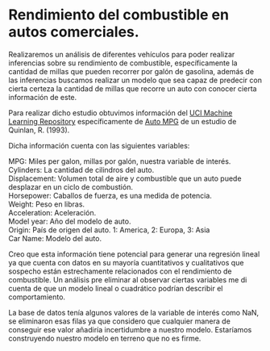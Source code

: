 # Rendimiento del combustible en autos comerciales.

Realizaremos un análisis de diferentes vehículos para poder realizar inferencias sobre su rendimiento de combustible, específicamente la cantidad de millas que pueden recorrer por galón de gasolina, además de las inferencias buscamos realizar un modelo que sea capaz de predecir con cierta certeza la cantidad de millas que recorre un auto con conocer cierta información de este.

Para realizar dicho estudio obtuvimos información del [UCI Machine Learning Repository](https://archive.ics.uci.edu/) específicamente de [Auto MPG](https://archive.ics.uci.edu/dataset/9/auto+mpg) de un estudio de Quinlan, R. (1993).

Dicha información cuenta con las siguientes variables:

MPG: Miles per galon, millas por galón, nuestra variable de interés.    
Cylinders: La cantidad de cilindros del auto.   
Displacement: Volumen total de aire y combustible que un auto puede desplazar en un ciclo de combustión.   
Horsepower: Caballos de fuerza, es una medida de potencia.   
Weight: Peso en libras.   
Acceleration: Aceleración.     
Model year: Año del modelo de auto.   
Origin: País de origen del auto. 1: America, 2: Europa, 3: Asia   
Car Name: Modelo del auto.   

Creo que esta información tiene potencial para generar una regresión lineal ya que cuenta con datos en su mayoría cuantitativos y cualitativos que sospecho están estrechamente relacionados con el rendimiento de combustible. Un análisis pre eliminar al observar ciertas variables me di cuenta de que un modelo lineal o cuadrático podrían describir el comportamiento.  

La base de datos tenía algunos valores de la variable de interés como NaN, se eliminaron esas filas ya que considero que cualquier manera de conseguir ese valor añadiría incertidumbre a nuestro modelo. Estaríamos construyendo nuestro modelo en terreno que no es firme.
